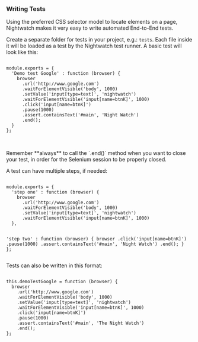 ### Writing Tests

Using the preferred CSS selector model to locate elements on a page, Nightwatch makes it very easy to write automated End-to-End tests.

Create a separate folder for tests in your project, e.g.: `tests`. Each file inside it will be loaded as a test by the Nightwatch test runner. A basic test will look like this:

<div class="sample-test">
<pre data-language="javascript"><code class="language-javascript">
module.exports = {
  'Demo test Google' : function (browser) {
    browser
      .url('http://www.google.com')
      .waitForElementVisible('body', 1000)
      .setValue('input[type=text]', 'nightwatch')
      .waitForElementVisible('input[name=btnK]', 1000)
      .click('input[name=btnK]')
      .pause(1000)
      .assert.containsText('#main', 'Night Watch')
      .end();
  }
};</code></pre>
</div>
<br>
<p class="alert alert-warning">
Remember **always** to call the `.end()` method when you want to close your test, in order for the Selenium session to be properly closed.
</p>

A test can have multiple steps, if needed:

<div class="sample-test">
<pre data-language="javascript"><code class="language-javascript">
module.exports = {
  'step one' : function (browser) {
    browser
      .url('http://www.google.com')
      .waitForElementVisible('body', 1000)
      .setValue('input[type=text]', 'nightwatch')
      .waitForElementVisible('input[name=btnK]', 1000)
  },

  'step two' : function (browser) {
    browser
      .click('input[name=btnK]')
      .pause(1000)
      .assert.containsText('#main', 'Night Watch')
      .end();
  }
};</code></pre></div>

Tests can also be written in this format:

<div class="sample-test">
<pre data-language="javascript"><code class="language-javascript">
this.demoTestGoogle = function (browser) {
  browser
    .url('http://www.google.com')
    .waitForElementVisible('body', 1000)
    .setValue('input[type=text]', 'nightwatch')
    .waitForElementVisible('input[name=btnK]', 1000)
    .click('input[name=btnK]')
    .pause(1000)
    .assert.containsText('#main', 'The Night Watch')
    .end();
};</code></pre>
</div>
